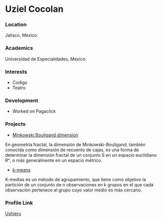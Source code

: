 # Uziel Cocolan

### Location

Jalisco, Mexico

### Academics

Universidad de Especialidades, Mexico.

### Interests

- Codigo
- Teatro

### Development

- Worked on Pagaclick

### Projects

- [Minkowski Bouligand dimension](https://github.com/ushieru/Minkowski-Bouligand-dimension) 

En geometría fractal, la dimensión de Minkowski-Bouligand, también conocida como dimensión de recuento de cajas, es una forma de determinar la dimensión fractal de un conjunto S en un espacio euclidiano Rⁿ, o más generalmente en un espacio métrico.

- [k-means](https://github.com/ushieru/k-means) 

K-medias es un método de agrupamiento, que tiene como objetivo la partición de un conjunto de n observaciones en k grupos en el que cada observación pertenece al grupo cuyo valor medio es más cercano.

### Profile Link

[Ushieru](https://github.com/ushieru/)